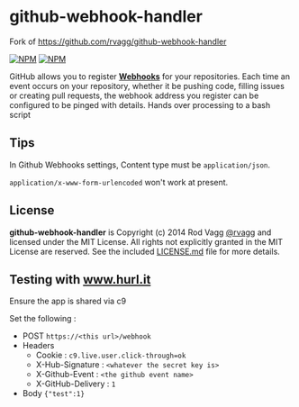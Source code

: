 # github-webhook-handler

Fork of https://github.com/rvagg/github-webhook-handler

[![NPM](https://nodei.co/npm/github-webhook.png?downloads=true&downloadRank=true)](https://nodei.co/npm/github-webhook/)
[![NPM](https://nodei.co/npm-dl/github-webhook.png?months=6&height=3)](https://nodei.co/npm/github-webhook/)

GitHub allows you to register **[Webhooks](https://developer.github.com/webhooks/)** for your repositories. Each time an event occurs on your repository, whether it be pushing code, filling issues or creating pull requests, the webhook address you register can be configured to be pinged with details.
Hands over processing to a bash script

## Tips

In Github Webhooks settings, Content type must be `application/json`.

`application/x-www-form-urlencoded` won't work at present.

## License

**github-webhook-handler** is Copyright (c) 2014 Rod Vagg [@rvagg](https://twitter.com/rvagg) and licensed under the MIT License. All rights not explicitly granted in the MIT License are reserved. See the included [LICENSE.md](./LICENSE.md) file for more details.

## Testing with www.hurl.it

Ensure the app is shared via c9 

Set the following :
+ POST  `https://<this url>/webhook`
+ Headers
  - Cookie            : `c9.live.user.click-through=ok`
  - X-Hub-Signature   : `<whatever the secret key is>`
  - X-Github-Event    : `<the github event name>`
  - X-GitHub-Delivery : `1`
+ Body
```{"test":1}```
